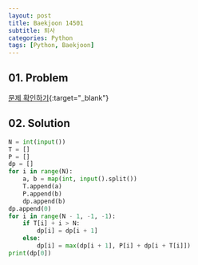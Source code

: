 ```yaml
---
layout: post
title: Baekjoon 14501
subtitle: 퇴사
categories: Python
tags: [Python, Baekjoon]
---
```


## 01. Problem

[문제 확인하기](https://www.acmicpc.net/problem/14501){:target="_blank"}

## 02. Solution

```Python
N = int(input())
T = []
P = []
dp = []
for i in range(N):
    a, b = map(int, input().split())
    T.append(a)
    P.append(b)
    dp.append(b)
dp.append(0)
for i in range(N - 1, -1, -1):
    if T[i] + i > N:
        dp[i] = dp[i + 1]
    else:
        dp[i] = max(dp[i + 1], P[i] + dp[i + T[i]])
print(dp[0])
```
